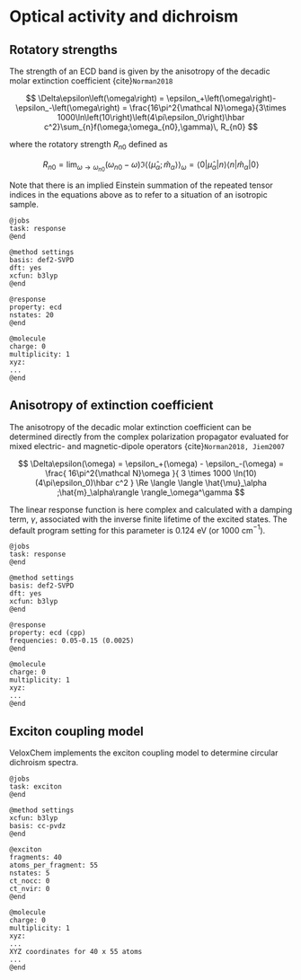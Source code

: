 # Optical activity and dichroism

## Rotatory strengths

The strength of an ECD band is given by the anisotropy of the decadic molar extinction coefficient {cite}`Norman2018`

$$
\Delta\epsilon\left(\omega\right) =
\epsilon_+\left(\omega\right)-\epsilon_-\left(\omega\right) =
\frac{16\pi^2{\mathcal N}\omega}{3\times
  1000\ln\left(10\right)\left(4\pi\epsilon_0\right)\hbar
  c^2}\sum_{n}f(\omega;\omega_{n0},\gamma)\, R_{n0} 
$$

where the rotatory strength $R_{n0}$ defined as

$$
R_{n0} =
\lim_{\omega\rightarrow\omega_{n0}}
\left(\omega_{n0}-\omega\right)
\Im\langle \langle \hat{\mu}_\alpha
;\hat{m}_\alpha\rangle \rangle_\omega
= \langle 0 | \hat{\mu}_\alpha | n \rangle
\langle n | \hat{m}_\alpha | 0\rangle
$$

Note that there is an implied Einstein summation of the repeated tensor indices in the equations above as to refer to a situation of an isotropic sample.

```
@jobs
task: response
@end

@method settings
basis: def2-SVPD
dft: yes
xcfun: b3lyp
@end

@response
property: ecd
nstates: 20
@end

@molecule
charge: 0
multiplicity: 1
xyz:
...
@end

```

## Anisotropy of extinction coefficient

The anisotropy of the decadic molar extinction coefficient can be determined directly from the complex polarization propagator evaluated for mixed electric- and magnetic-dipole operators {cite}`Norman2018, Jiem2007`

$$
\Delta\epsilon(\omega) =
\epsilon_+(\omega) - \epsilon_-(\omega) =
\frac{
	16\pi^2{\mathcal N}\omega
}{
	3 \times 1000 \ln(10)
	(4\pi\epsilon_0)\hbar c^2
}
\Re 
\langle \langle \hat{\mu}_\alpha
;\hat{m}_\alpha\rangle \rangle_\omega^\gamma
$$

The linear response function is here complex and calculated with a damping term, $\gamma$, associated with the inverse finite lifetime of the excited states. The default program setting for this parameter is 0.124 eV (or 1000 cm$^{-1}$).

```
@jobs
task: response
@end

@method settings
basis: def2-SVPD
dft: yes
xcfun: b3lyp
@end

@response
property: ecd (cpp)
frequencies: 0.05-0.15 (0.0025)
@end

@molecule
charge: 0
multiplicity: 1
xyz:
...
@end
```

## Exciton coupling model

VeloxChem implements the exciton coupling model to determine circular dichroism spectra.

```
@jobs
task: exciton
@end

@method settings
xcfun: b3lyp
basis: cc-pvdz
@end

@exciton
fragments: 40
atoms_per_fragment: 55
nstates: 5
ct_nocc: 0
ct_nvir: 0
@end

@molecule
charge: 0
multiplicity: 1
xyz:
...
XYZ coordinates for 40 x 55 atoms
...
@end
```


